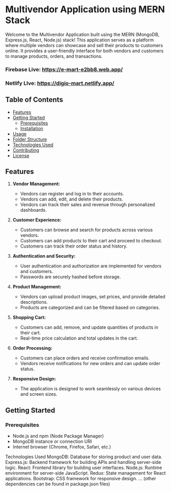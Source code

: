 # Multivendor Application using MERN Stack

Welcome to the Multivendor Application built using the MERN (MongoDB, Express.js, React, Node.js) stack! This application serves as a platform where multiple vendors can showcase and sell their products to customers online. It provides a user-friendly interface for both vendors and customers to manage products, orders, and transactions. 

### Firebase Live: https://e-mart-e2bb8.web.app/
### Netlify LIve: https://digio-mart.netlify.app/

## Table of Contents

- [Features](#features)
- [Getting Started](#getting-started)
  - [Prerequisites](#prerequisites)
  - [Installation](#installation)
- [Usage](#usage)
- [Folder Structure](#folder-structure)
- [Technologies Used](#technologies-used)
- [Contributing](#contributing)
- [License](#license)

## Features

1. **Vendor Management:**
   - Vendors can register and log in to their accounts.
   - Vendors can add, edit, and delete their products.
   - Vendors can track their sales and revenue through personalized dashboards.

2. **Customer Experience:**
   - Customers can browse and search for products across various vendors.
   - Customers can add products to their cart and proceed to checkout.
   - Customers can track their order status and history.

3. **Authentication and Security:**
   - User authentication and authorization are implemented for vendors and customers.
   - Passwords are securely hashed before storage.

4. **Product Management:**
   - Vendors can upload product images, set prices, and provide detailed descriptions.
   - Products are categorized and can be filtered based on categories.

5. **Shopping Cart:**
   - Customers can add, remove, and update quantities of products in their cart.
   - Real-time price calculation and total updates in the cart.

6. **Order Processing:**
   - Customers can place orders and receive confirmation emails.
   - Vendors receive notifications for new orders and can update order status.

7. **Responsive Design:**
   - The application is designed to work seamlessly on various devices and screen sizes.

## Getting Started

### Prerequisites

- Node.js and npm (Node Package Manager)
- MongoDB instance or connection URI
- Internet browser (Chrome, Firefox, Safari, etc.)

Technologies Used
MongoDB: Database for storing product and user data.
Express.js: Backend framework for building APIs and handling server-side logic.
React: Frontend library for building user interfaces.
Node.js: Runtime environment for server-side JavaScript.
Redux: State management for React applications.
Bootstrap: CSS framework for responsive design.
... (other dependencies can be found in package.json files)
